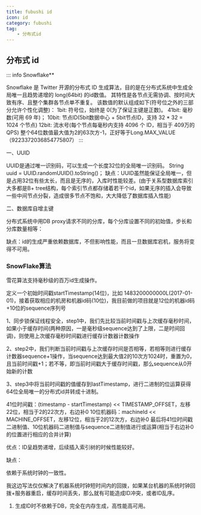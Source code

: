 ```yaml
---
title: fubushi id
icon: id
category: fubushi
tag:
    - 分布式id
---
```


## 分布式 id

::: info Snowflake**

Snowflake 是 Twitter 开源的分布式 ID 生成算法，目的是在分布式系统中生成全局唯一且趋势递增的 long(64bit) 的id数值。
其特性是各节点无需协调、按时间大致有序、且整个集群各节点单不重复。
该数值的默认组成如下(符号位之外的三部分允许个性化调整)：
1bit: 符号位，始终是 0(为了保证主键是正数)。
41bit: 毫秒数(可用 69 年)；
10bit: 节点ID(5bit数据中心 + 5bit节点ID，支持 32 * 32 = 1024 个节点)
12bit: 流水号(每个节点每毫秒内支持 4096 个 ID，相当于 409万的 QPS)
整个64位数值最大值为2的63次方-1，正好等于Long.MAX_VALUE（9223372036854775807）
:::

一、UUID

UUID是通过唯一识别码，可以生成一个长度32位的全局唯一识别码。
String uuid = UUID.randomUUID().toString()；
缺点：UUID虽然能保证全局唯一，但是占用32位有些太长，而且是无序的，入库时性能较差。(由于关系型数据库索引大多都是B+ tree结构，每个索引节点都存储着若干个id，如果无序的插入会导致一些中间节点分裂，造成很多节点不饱和，大大降低了数据库插入性能)

二、数据库自增主键

分布式系统中用DB proxy请求不同的分库，每个分库设置不同的初始值，步长和分库数量相等：

缺点：id的生成严重依赖数据库，不但影响性能，而且一旦数据库宕机，服务将变得不可用。

### SnowFlake算法

雪花算法支持毫秒级的百万id生成操作。

定义一个初始时间戳startTimestamp(14位)，比如 1483200000000L(2017-01-01)，接着获取相应的机房和机器id码(10位)，我目前做的项目就是12位的机器id码+10位的sequence序列号

1、同步锁保证线程安全，step1中，我们先比较当前时间戳与上次缓存毫秒时间，如果小于缓存时间(两种原因，一是毫秒级sequence达到了上限，二是时间回调)，则使用上次缓存毫秒时间戳进行缓存计数器计数操作

2、step2中，我们判断当前时间戳与上次缓存时间是否相等，若相等则进行缓存计数器sequence+1操作，当sequence达到最大值2的10次方1024时，重置为0，且当前时间戳+1；若不等，即当前时间戳大于缓存时间戳，那么sequence从0开始新的计数

3、step3中将当前时间戳的值缓存到lastTimestamp，进行二进制的位运算获得64位全局唯一的分布式id并转成十进制。

41位时间戳：(timestamp - startTimestamp) << TIMESTAMP_OFFSET，左移22位，相当于2的22次方，右边补0 10位机器码：machineId << MACHINE_OFFSET，左移12位，相当于2的12次方，右边补0 最后将41位时间戳二进制值、10位机器码二进制值与sequence二进制值进行或运算(相当于右边补0的位置进行相应的合并计算)

优点：ID呈趋势递增，后续插入索引树的时候性能较好。

   缺点：

   依赖于系统时钟的一致性。

   我这边写法仅仅解决了机器系统时钟短时间内的回拨，如果某台机器的系统时钟回拨+服务器重启，缓存时间丢失，那么就有可能造成ID冲突，或者ID乱序。

1. 生成ID时不依赖于DB，完全在内存生成，高性能高可用。
